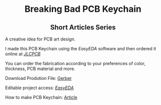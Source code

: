 <h1 align="center"> Breaking Bad PCB Keychain </h1>

<h2 align="center"> Short Articles Series </h2>

A creative idea for PCB art design.

I made this PCB Keychain using the *EasyEDA* software and then ordered it online at [*JLCPCB*](https://jlcpcb.com/IRG)

You can order the fabrication according to your preferences of color, thickness, PCB material and more.

Download Prodution File: [Gerber](https://github.com/rkfael/PCB-Keychain-Breaking-Bad/blob/main/Gerber_BREAKING_BAD_KEYCHAIN_2021-09-02.zip)

Editable project access: [*EasyEDA*](https://oshwlab.com/rkfael/braking_bad_keychain)

How to make PCB Keychain: [Article](https://github.com/rkfael/PCB-Keychain)
